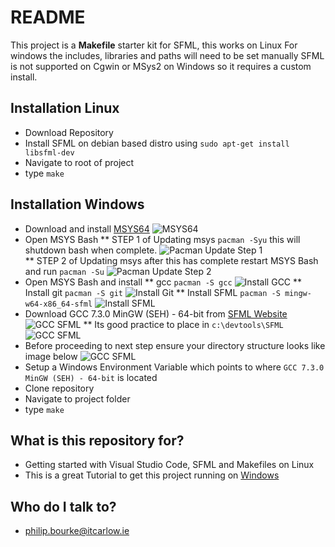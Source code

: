 # README #
This project is a **Makefile** starter kit for SFML, this works on Linux
For windows the includes, libraries and paths will need to be set manually
SFML is not supported on Cgwin or MSys2 on Windows so it requires a custom install.

## Installation Linux
* Download Repository
* Install SFML on debian based distro using ```sudo apt-get install libsfml-dev```
* Navigate to root of project
* type ```make```

## Installation Windows
* Download and install [MSYS64](https://www.msys2.org/)
![MSYS64](./images/MsysWebsite.png)  
* Open MSYS Bash
    ** STEP 1 of Updating msys ```pacman -Syu``` this will shutdown bash when complete.
![Pacman Update Step 1](./images/PacmanUpdateStep1.png)  
    ** STEP 2 of Updating msys after this has complete restart MSYS Bash and run ```pacman -Su```
![Pacman Update Step 2](./images/PacmanUpdateStep2.png) 
* Open MSYS Bash and install 
    ** gcc ```pacman -S gcc```
    ![Install GCC](./images/InstallGCC.png) 
    ** Install git ```pacman -S git```
    ![Install Git](./images/InstallGit.png) 
    ** Install SFML ```pacman -S mingw-w64-x86_64-sfml```
    ![Install SFML](./images/InstallSFML.png) 
* Download GCC 7.3.0 MinGW (SEH) - 64-bit from [SFML Website](https://www.sfml-dev.org/download/sfml/2.5.1/)
![GCC SFML](./images/DownloadSFMLGCC.png) 
    ** Its good practice to place in `c:\devtools\SFML`
    ![GCC SFML](./images/ExtractToDevtools.png) 
* Before proceeding to next step ensure your directory structure looks like image below
![GCC SFML](./images/DirectoryStructure.png) 
* Setup a Windows Environment Variable which points to where `GCC 7.3.0 MinGW (SEH) - 64-bit` is located
* Clone repository
* Navigate to project folder
* type ```make```

## What is this repository for? ##
* Getting started with Visual Studio Code, SFML and Makefiles on Linux
* This is a great Tutorial to get this project running on [Windows](https://www.youtube.com/watch?v=Ljhpsdz8Ouo)

## Who do I talk to? ##
* philip.bourke@itcarlow.ie